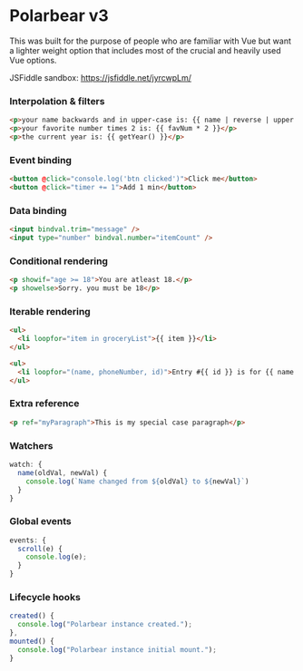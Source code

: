 # Polarbear v3

This was built for the purpose of people who are familiar with Vue but want a lighter weight option that includes most of the crucial and heavily used Vue options.

JSFiddle sandbox: https://jsfiddle.net/jyrcwpLm/

### Interpolation & filters

```html
<p>your name backwards and in upper-case is: {{ name | reverse | upper }}</p>
<p>your favorite number times 2 is: {{ favNum * 2 }}</p>
<p>the current year is: {{ getYear() }}</p>
```

### Event binding

```html
<button @click="console.log('btn clicked')">Click me</button>
<button @click="timer += 1">Add 1 min</button>
```

### Data binding 

```html
<input bindval.trim="message" />
<input type="number" bindval.number="itemCount" />
```

### Conditional rendering

```html
<p showif="age >= 18">You are atleast 18.</p>
<p showelse>Sorry. you must be 18</p>
```

### Iterable rendering

```html
<ul>
  <li loopfor="item in groceryList">{{ item }}</li>
</ul>

<ul>
  <li loopfor="(name, phoneNumber, id)">Entry #{{ id }} is for {{ name }} with number: {{ phoneNumber }}</li>
</ul>
```

### Extra reference

```html
<p ref="myParagraph">This is my special case paragraph</p>
```

### Watchers

```javascript
watch: {
  name(oldVal, newVal) {
    console.log(`Name changed from ${oldVal} to ${newVal}`)
  }
}
```

### Global events

```javascript
events: {
  scroll(e) {
    console.log(e);
  }
}
```

### Lifecycle hooks

```javascript
created() {
  console.log("Polarbear instance created.");
},
mounted() {
  console.log("Polarbear instance initial mount.");
}
```




